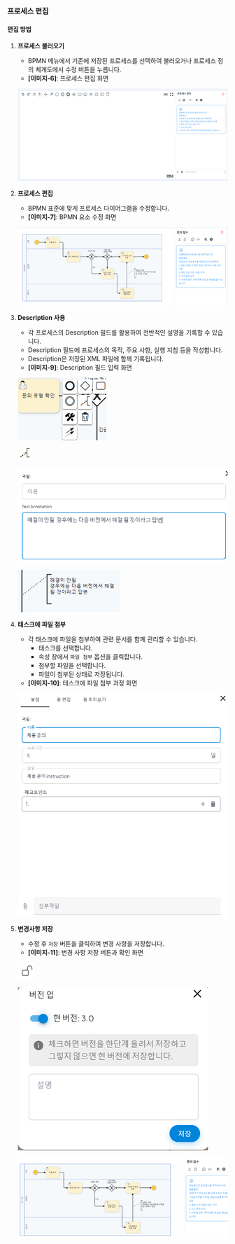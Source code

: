 ### 프로세스 편집

#### 편집 방법

1. **프로세스 불러오기**  
   - BPMN 메뉴에서 기존에 저장된 프로세스를 선택하여 불러오거나 프로세스 정의 체계도에서 수정 버튼을 누릅니다.  
   - **[이미지-6]**: 프로세스 편집 화면
   
   ![](../../uengine-image/PAL_processDefinitionChat_sub1.png)

2. **프로세스 편집**  
   - BPMN 표준에 맞게 프로세스 다이어그램을 수정합니다.  
   - **[이미지-7]**: BPMN 요소 수정 화면  
   
   ![](../../uengine-image/PAL_processDefinitionChat_sub3.png)


3. **Description 사용**  
   - 각 프로세스의 Description 필드를 활용하여 전반적인 설명을 기록할 수 있습니다.  
   - Description 필드에 프로세스의 목적, 주요 사항, 실행 지침 등을 작성합니다.  
   - Description은 저장된 XML 파일에 함께 기록됩니다.  
   - **[이미지-9]**: Description 필드 입력 화면  

   ![](../../uengine-image/PAL_processDefinitionMap_task_edit.png)

   ![](../../uengine-image/PAL_processDefinitionMap_task_description.png)

   ![](../../uengine-image/PAL_processDefinitionMap_task_description_1.png)

   ![](../../uengine-image/PAL_processDefinitionMap_task_description_2.png)

4. **태스크에 파일 첨부**  
   - 각 태스크에 파일을 첨부하여 관련 문서를 함께 관리할 수 있습니다.  
     - 태스크를 선택합니다.  
     - 속성 창에서 `파일 첨부` 옵션을 클릭합니다.  
     - 첨부할 파일을 선택합니다.  
     - 파일이 첨부된 상태로 저장됩니다.  
   - **[이미지-10]**: 태스크에 파일 첨부 과정 화면  

   ![](../../uengine-image/PAL_file_attach.png)

8. **변경사항 저장**  
   - 수정 후 `저장` 버튼을 클릭하여 변경 사항을 저장합니다.  
   - **[이미지-11]**: 변경 사항 저장 버튼과 확인 화면  

   ![](../../uengine-image/PAL_processDefinitionMap_save.png)

   ![](../../uengine-image/PAL_processDefinitionMap_version_up.png)

   ![](../../uengine-image/PAL_processDefinitionMap_save_end.png)